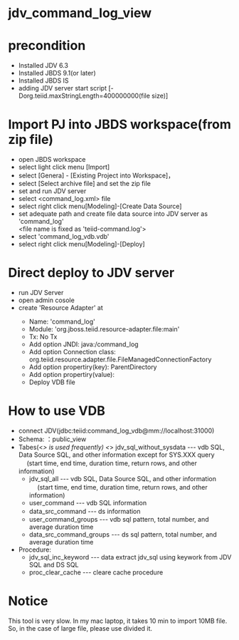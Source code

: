 # jdv_command_log_view

# precondition
 - Installed JDV 6.3
 - Installed JBDS 9.1(or later)
 - Installed JBDS IS
 - adding JDV server start script
    [-Dorg.teiid.maxStringLength=400000000(file size)]

# Import PJ into JBDS workspace(from zip file)
 - open JBDS workspace
 - select light click menu [Import]
 - select [Genera] - [Existing Project into Workspace]，
 - select  [Select archive file] and set the zip file
 - set and run JDV server
 - select <command_log.xml> file
 - select right click menu[Modeling]-[Create Data Source]
 - set adequate path and create file data source into JDV server as 'command_log'  
     <file name is fixed as 'teiid-command.log'>
 - select 'command_log_vdb.vdb'
 - select right click menu[Modeling]-[Deploy]

# Direct deploy to JDV server
 - run JDV Server
 - open admin cosole
 - create 'Resource Adapter' at <Configuration tab>
   - Name: 'command_log'
   - Module: 'org.jboss.teiid.resource-adapter.file:main'
   - Tx: No Tx
   - Add option JNDI: java:/command_log
   - Add option Connection class: org.teiid.resource.adapter.file.FileManagedConnectionFactory
   - Add option propertiry(key): ParentDirectory
   - Add option propertiry(value): <adequate path>
   - Deploy VDB file

# How to use VDB
  - connect JDV(jdbc:teiid:command_log_vdb@mm://localhost:31000)
  - Schema: ：public_view
  - Tabes(<*> is used frequently)
    <*> jdv_sql_without_sysdata --- vdb SQL, Data Source SQL, and other information except for SYS.XXX query
　    (start time, end time, duration time, return rows, and other information)
    -  jdv_sql_all --- vdb SQL, Data Source SQL, and other information
　    (start time, end time, duration time, return rows, and other information)
    - user_command --- vdb SQL information
    - data_src_command --- ds information　
    - user_command_groups --- vdb sql pattern, total number, and average duration time
    - data_src_command_groups --- ds sql pattern, total number, and average duration time
  - Procedure:
    - jdv_sql_inc_keyword --- data extract jdv_sql using keywork from JDV SQL and DS SQL
    - proc_clear_cache --- cleare cache procedure
    
# Notice
  This tool is very slow. In my mac laptop, it takes 10 min to import 10MB file. So, in the case of large file, please use divided it. 
